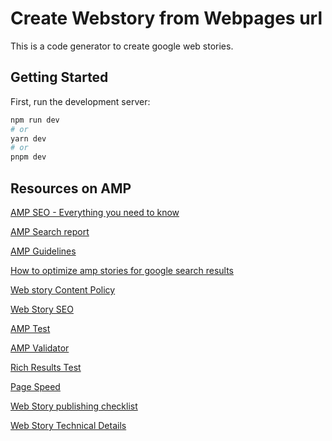 # Create Webstory from Webpages url 

This is a code generator to create google web stories. 




## Getting Started

First, run the development server:

```bash
npm run dev
# or
yarn dev
# or
pnpm dev
```

## Resources on AMP

[AMP SEO - Everything you need to know](https://www.searchenginejournal.com/amp-seo-everything-you-need-to-know/375931/)

[AMP Search report](https://support.google.com/webmasters/answer/7450883?visit_id=638124340102566873-1453760594&rd=1#prioritize_fix_issues)

[AMP Guidelines](https://developers.google.com/search/docs/crawling-indexing/amp)

[How to optimize amp stories for google search results](https://www.searchenginejournal.com/how-to-optimize-amp-stories-for-google-search-results/348962/)

[Web story Content Policy](https://developers.google.com/search/docs/appearance/web-stories-content-policy)

[Web Story SEO ](https://blog.amp.dev/2020/02/12/seo-for-amp-stories/)

[AMP Test ](https://search.google.com/test/amp)

[AMP Validator](https://validator.ampproject.org/)

[Rich Results Test](https://search.google.com/test/rich-results)

[Page Speed](https://pagespeed.web.dev/)

[Web Story publishing checklist](https://creators.google/pt-br/content-creation-guides/modern-storytelling-with-web-stories/web-story-publishing-checklist/#follow-seo-best-practices)

[Web Story Technical Details](https://amp.dev/documentation/guides-and-tutorials/learn/webstory_technical_details)
